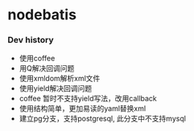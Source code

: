 nodebatis
=========

### Dev history
- 使用coffee
- 用Q解决回调问题
- 使用xmldom解析xml文件
- 使用yield解决回调问题
- coffee 暂时不支持yield写法，改用callback
- 使用结构简单，更加易读的yaml替换xml
- 建立pg分支，支持postgresql, 此分支中不支持mysql

